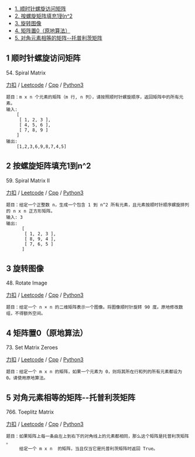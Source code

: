 <!-- GFM-TOC -->

* [1. 顺时针螺旋访问矩阵](#1-顺时针螺旋访问矩阵)
* [2. 按螺旋矩阵填充1到n^2](#2-按螺旋矩阵填充1到n^2)
* [3. 旋转图像](#3-旋转图像)
* [4. 矩阵置0（原地算法）](#4-矩阵置0（原地算法）)
* [5. 对角元素相等的矩阵--托普利茨矩阵](#5-对角元素相等的矩阵--托普利茨矩阵)
<!-- GFM-TOC -->

## 1 顺时针螺旋访问矩阵
54\. Spiral Matrix

[力扣](https://leetcode-cn.com/problems/spiral-matrix/) / [Leetcode](https://leetcode.com/problems/spiral-matrix/) / [Cpp](../ds_8_matrix/L54-m.cpp) / [Python3](../python-algorithm/ds_8_matrix/L54-m.py)
```
题目：m x n 个元素的矩阵（m 行, n 列），请按照顺时针螺旋顺序，返回矩阵中的所有元素。
输入:
    [
     [ 1, 2, 3 ],
     [ 4, 5, 6 ],
     [ 7, 8, 9 ]
    ]
输出: 
    [1,2,3,6,9,8,7,4,5]
```

## 2 按螺旋矩阵填充1到n^2
59\. Spiral Matrix II  

[力扣](https://leetcode-cn.com/problems/spiral-matrix-ii/) / [Leetcode](https://leetcode.com/problems/spiral-matrix-ii/) / [Cpp](../ds_8_matrix/L59-m.cpp) / [Python3](../python-algorithm/ds_8_matrix/L59-m.py)
```
题目：给定一个正整数 n，生成一个包含 1 到 n^2 所有元素，且元素按顺时针顺序螺旋排列的 n x n 正方形矩阵。
输入: 3
输出:
      [
       [ 1, 2, 3 ],
       [ 8, 9, 4 ],
       [ 7, 6, 5 ]
      ]
```

## 3 旋转图像
48\. Rotate Image

[力扣](https://leetcode-cn.com/problems/rotate-image/) / [Leetcode](https://leetcode.com/problems/rotate-image/) / [Cpp](../ds_8_matrix/L48-m.cpp) / [Python3](../python-algorithm/ds_8_matrix/L48-m.py)
```
题目：给定一个 n × n 的二维矩阵表示一个图像。将图像顺时针旋转 90 度。原地修改数组，不得额外空间。
```

## 4 矩阵置0（原地算法）
73\. Set Matrix Zeroes  

[力扣](https://leetcode-cn.com/problems/set-matrix-zeroes/) / [Leetcode](https://leetcode.com/problems/set-matrix-zeroes/) / [Cpp](../ds_8_matrix/L73-m.cpp) / [Python3](../python-algorithm/ds_8_matrix/L73-m.py)
```
题目：给定一个 m x n 的矩阵，如果一个元素为 0，则将其所在行和列的所有元素都设为 0。请使用原地算法。
```

## 5 对角元素相等的矩阵--托普利茨矩阵
766\. Toeplitz Matrix

[力扣](https://leetcode-cn.com/problems/toeplitz-matrix/) / [Leetcode](https://leetcode.com/problems/toeplitz-matrix/) / [Cpp](../ds_8_matrix/L766.cpp) / [Python3](../python-algorithm/ds_8_matrix/L766.py)
```
题目：如果矩阵上每一条由左上到右下的对角线上的元素都相同，那么这个矩阵是托普利茨矩阵 。
     给定一个 m x n  的矩阵，当且仅当它是托普利茨矩阵时返回 True。
```

